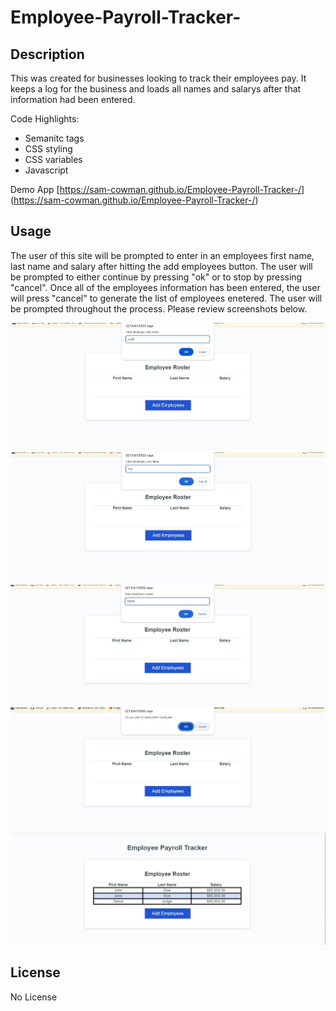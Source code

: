 # Employee-Payroll-Tracker-

## Description

This was created for businesses looking to track their employees pay. It keeps a log for the business and loads all names and salarys after that information had been entered. 

Code Highlights:

* Semanitc tags
* CSS styling 
* CSS variables 
* Javascript 

Demo App [https://sam-cowman.github.io/Employee-Payroll-Tracker-/] (https://sam-cowman.github.io/Employee-Payroll-Tracker-/)


## Usage
The user of this site will be prompted to enter in an employees first name, last name and salary after hitting the add employees button.  The user will be prompted to either continue by pressing "ok" or to stop by pressing "cancel".  Once all of the employees information has been entered, the user will press "cancel" to generate the list of employees enetered. The user will be prompted throughout the process. Please review screenshots below.  

![alttext](assets/images/scr-first-name.jpg)
![alttext](assets/images/scr-last-name.jpg)
![alttext](assets/images/scr-salary.jpg)
![alttext](assets/images/scr-add-another-employee.jpg)
![alttext](assets/images/scr-full-list.jpg)

## License
No License 
